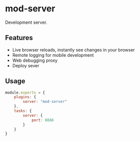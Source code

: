 mod-server
===

Development server.

## Features

* Live browser reloads, instantly see changes in your browser
* Remote logging for mobile development
* Web debugging proxy
* Deploy sever

## Usage

```js
module.exports = {
    plugins: {
        server: "mod-server"
    },
    tasks: {
        server: {
            port: 8888
        }
    }
}
```